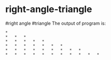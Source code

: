 # right-angle-triangle
#right angle #triangle
The output of program is:

   
	*
	*	*	*
	*	*	*	*	*
	*	*	*	*	*	*	*
	*	*	*	*	*	*	*	*	*
	*	*	*	*	*	*	*	*	*	*	*